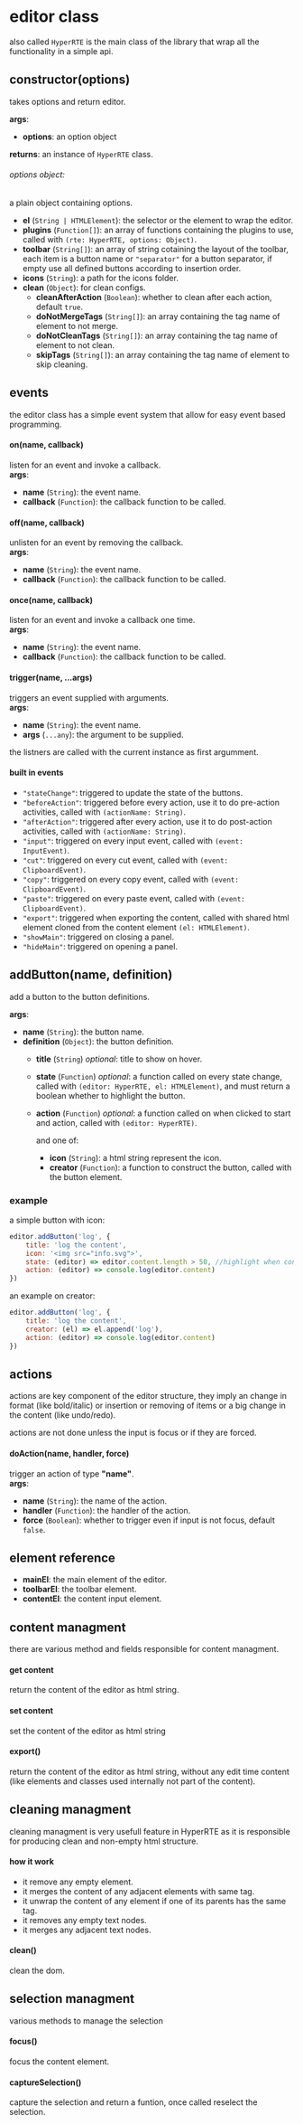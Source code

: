 # editor class
also called `HyperRTE` is the main class of the library that wrap all the functionality in a simple api.

## constructor(options)
takes options and return editor.

**args**:
- **options**: an option object

**returns**: an instance of `HyperRTE` class.

###### options object:
a plain object containing options.
- **el** (`String | HTMLElement`): the selector or the element to wrap the editor.
- **plugins** (`Function[]`): an array of functions containing the plugins to use, called with `(rte: HyperRTE, options: Object)`.
- **toolbar** (`String[]`): an array of string cotaining the layout of the toolbar, each item is a button name or `"separator"` for a button separator, if empty use all defined buttons according to insertion order.
- **icons** (`String`): a path for the icons folder.
- **clean** (`Object`): for clean configs.
  - **cleanAfterAction** (`Boolean`): whether to clean after each action, default `true`.
  - **doNotMergeTags** (`String[]`): an array containing the tag name of element to not merge.
  - **doNotCleanTags** (`String[]`): an array containing the tag name of element to not clean.
  - **skipTags** (`String[]`): an array containing the tag name of element to skip cleaning.
  
## events
the editor class has a simple event system that allow for easy event based programming.

#### on(name, callback)
listen for an event and invoke a callback.  
**args**: 
- **name** (`String`): the event name.
- **callback** (`Function`): the callback function to be called.

#### off(name, callback)
unlisten for an event by removing the callback.  
**args**: 
- **name** (`String`): the event name.
- **callback** (`Function`): the callback function to be called.

#### once(name, callback)
listen for an event and invoke a callback one time.  
**args**: 
- **name** (`String`): the event name.
- **callback** (`Function`): the callback function to be called.

#### trigger(name, ...args)
triggers an event supplied with arguments.  
**args**: 
- **name** (`String`): the event name.
- **args** (`...any`): the argument to be supplied. 
 
the listners are called with the current instance as first argumment.

#### built in events
- `"stateChange"`: triggered to update the state of the buttons.
- `"beforeAction"`: triggered before every action, use it to do pre-action activities, called with `(actionName: String)`.
- `"afterAction"`: triggered after every action, use it to do post-action activities, called with `(actionName: String)`.
- `"input"`: triggered on every input event, called with `(event: InputEvent)`.
- `"cut"`: triggered on every cut event, called with `(event: ClipboardEvent)`.
- `"copy"`: triggered on every copy event, called with `(event: ClipboardEvent)`.
- `"paste"`: triggered on every paste event, called with `(event: ClipboardEvent)`.
- `"export"`: triggered when exporting the content, called with shared html element cloned from the content element `(el: HTMLElement)`.
- `"showMain"`: triggered on closing a panel.
- `"hideMain"`: triggered on opening a panel.

## addButton(name, definition)
add a button to the button definitions.

**args**:
- **name** (`String`): the button name.
- **definition** (`Object`): the button definition.
  - **title** (`String`) *optional*: title to show on hover.
  - **state** (`Function`) *optional*: a function called on every state change, called with `(editor: HyperRTE, el: HTMLElement)`, and must return a boolean whether to highlight the button.
  - **action** (`Function`) *optional*: a function called on when clicked to start and action, called with `(editor: HyperRTE)`.   
  
    and one of:
    - **icon** (`String`): a html string represent the icon.
	- **creator** (`Function`): a function to construct the button, called with the button element.

### example
a simple button with icon:
```js
editor.addButton('log', {
	title: 'log the content',
	icon: '<img src="info.svg">',
	state: (editor) => editor.content.length > 50, //highlight when content above 50 characters
	action: (editor) => console.log(editor.content)
})
```

an example on creator:
```js
editor.addButton('log', {
	title: 'log the content',
	creator: (el) => el.append('log'),
	action: (editor) => console.log(editor.content)
})
```

## actions
actions are key component of the editor structure, they imply an change in format (like bold/italic) or insertion or 
removing of items or a big change in the content (like undo/redo).

actions are not done unless the input is focus or if they are forced.

#### doAction(name, handler, force)
trigger an action of type **"name"**.  
**args**:
- **name** (`String`): the name of the action.
- **handler** (`Function`): the handler of the action.
- **force** (`Boolean`): whether to trigger even if input is not focus, default `false`.

## element reference
- **mainEl**: the main element of the editor.
- **toolbarEl**: the toolbar element.
- **contentEl**: the content input element.

## content managment
there are various method and fields responsible for content managment.
#### get content
return the content of the editor as html string.

#### set content
set the content of the editor as html string

#### export()
return the content of the editor as html string, without any edit time content (like elements and classes used internally not part of the content).

## cleaning managment
cleaning managment is very usefull feature in HyperRTE as it is responsible for producing clean and non-empty html structure.

#### how it work
- it remove any empty element.
- it merges the content of any adjacent elements with same tag.
- it unwrap the content of any element if one of its parents has the same tag.
- it removes any empty text nodes.
- it merges any adjacent text nodes.

#### clean()
clean the dom.

## selection managment
various methods to manage the selection

#### focus()
focus the content element.

#### captureSelection()
capture the selection and return a funtion, once called reselect the selection.